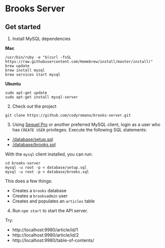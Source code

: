 # Brooks Server

## Get started

1) Install MySQL dependencies

**Mac**
```
/usr/bin/ruby -e "$(curl -fsSL https://raw.githubusercontent.com/Homebrew/install/master/install)"
brew update
brew install mysql
brew services start mysql
```
**Ubuntu**
```
sudo apt-get update
sudo apt-get install mysql-server
```

2) Check out the project 
```
git clone https://github.com/codyromano/brooks-server.git
```
3) Using [Sequel Pro](https://www.sequelpro.com/) or another preferred MySQL client, login as a user who has `CREATE USER` privileges. Execute the following SQL statements:

- [/database/setup.sql](https://github.com/codyromano/brooks-server/blob/master/database/setup.sql)
- [/database/brooks.sql](https://github.com/codyromano/brooks-server/blob/master/database/brooks.sql)

With the `mysql` client installed, you can run:

```
cd brooks-server
mysql -u root -p < database/setup.sql
mysql -u root -p < database/brooks.sql
```

This does a few things:

- Creates a `brooks` database
- Creates a `brooksadmin` user
- Creates and populates an `articles` table

4) Run `npm start` to start the API server.

Try:

- http://localhost:9980/article/id/1
- http://localhost:9980/article/id/2
- http://localhost:9980/table-of-contents/

